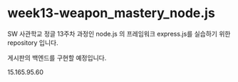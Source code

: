 # week13-weapon_mastery_node.js
SW 사관학교 정글 13주차 과정인 node.js 의 프레임워크 express.js를 실습하기 위한 repository 입니다.

게시판의 백엔드를 구현할 예정입니다.

15.165.95.60
